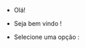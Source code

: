 - Olá!
- Seja bem vindo !

- Selecione uma opção :



<!---
marcelooyakawa/marcelooyakawa is a ✨ special ✨ repository because its `README.md` (this file) appears on your GitHub profile.
You can click the Preview link to take a look at your changes.
--->

